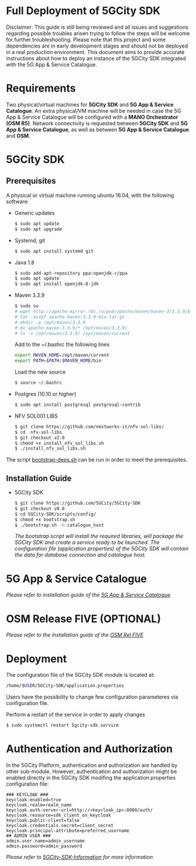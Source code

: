 # Full Deployment of 5GCity SDK

Disclaimer: This guide is still being reviewed and all issues and suggestions regarding possible troubles arisen trying to follow the steps will be welcome for further troubleshooting. Please note that this project and some dependencies are in early development stages and should not be deployed in a real production environment.
This document aims to provide accurate instructions about how to deploy an instance of the 5GCity SDK integrated with the 5G App & Service Catalogue.

# Requirements
Two physical/virtual machines for **5GCity SDK** and **5G App & Service Catalogue**. 
An extra physical/VM machine will be needed in case the 5G App & Service Catalogue will be configured with a **MANO Orchestrator (OSM R5)**.
Network connectivity is requested between **5GCity SDK** and **5G App & Service Catalogue**, as well as between **5G App & Service Catalogue** and **OSM**. 

# 5GCity SDK
## Prerequisites
A physical or virtual machine running ubuntu 16.04, with the following software:
 - Generic updates
    ```sh
    $ sudo apt update
    $ sudo apt upgrade
    
    ```

 - Systemd, git 
    ```sh
   $ sudo apt install systemd git
   
    ```

 - Java 1.8
    ```sh
    $ sudo add-apt-repository ppa:openjdk-r/ppa
    $ sudo apt update
    $ sudo apt install openjdk-8-jdk 
    
    ```
    
 - Maven 3.3.9
    ```sh
    $ sudo su
    # wget http://apache-mirror.rbc.ru/pub/apache/maven/maven-3/3.3.9/binaries/apache-maven-3.3.9-bin.tar.gz
    # tar -xvzpf apache-maven-3.3.9-bin.tar.gz
    # mkdir -p /opt/maven/3.3.9
    # mv apache-maven-3.3.9/* /opt/maven/3.3.9/
    # ln -s /opt/maven/3.3.9/ /opt/maven/current
    
    ```

    Add to the ~/.bashrc the following lines
    ```sh
    export MAVEN_HOME=/opt/maven/current
    export PATH=$PATH:$MAVEN_HOME/bin
    
    ```

    Load the new source
    ```sh
    $ source ~/.bashrc
    
    ```

 - Postgres (10.10 or higher)
    ```sh
    $ sudo apt install postgresql postgresql-contrib 
    
    ```
 - NFV SOL001 LIBS
    ```sh
    $ git clone https://github.com/nextworks-it/nfv-sol-libs/
    $ cd  nfv-sol-libs
    $ git checkout v2.0
    $ chmod +x install_nfv_sol_libs.sh
    $ ./install_nfv_sol_libs.sh
    
    ```
The script [bootstrap-deps.sh] can be run in order to meet the prerequisites.

## Installation Guide
 - 5GCity SDK
    ```sh
    $ git clone https://github.com/5GCity/5GCity-SDK
    $ git checkout v0.8
    $ cd 5GCity-SDK/scripts/config/
    $ chmod +x bootstrap.sh
    $ ./bootstrap.sh -h catalogue_host 
    
    ```

    *The bootstrap script will install the required libraries, will package the 5GCity SDK and create a service ready to be launched. The configuration file (application.properties) of the 5GCity SDK will contain the data for database connection and catalogue host.*

# 5G App & Service Catalogue
*Please refer to installation guide of the [5G App & Service Catalogue]*

# OSM Release FIVE (OPTIONAL)
*Please refer to the installation guide of the [OSM Rel FIVE]*

# Deployment
The configuration file of the 5GCity SDK module is located at: 

  ```sh
  /home/$USER/5GCity-SDK/application.properties
  
  ```
Users have the possibility to change few configuration parameteres via configuration file.

Perform a restart of the service in order to apply changes

  ```sh
  $ sudo systemctl restart 5gcity-sdk.service

  ```

# Authentication and Authorization
In the 5GCity Platform, authentication and authorization are handled by other sub-module.
However, authentication and authorization might be enabled directly in the 5GCity SDK modifing the application.properties configuration file:
  
  ```
  ### KEYCLOAK ###
  keycloak.enabled=true
  keycloak.realm=realm_name
  keycloak.auth-server-url=http://<keycloak_ip>:8080/auth/
  keycloak.resource=sdk_client_on_keycloak
  keycloak.public-client=false
  keycloak.credentials.secret=client_secret
  keycloak.principal-attribute=preferred_username
  ## ADMIN USER ###
  admin.user.name=admin_username
  admin.password=admin_password
  
  ```
*Please refer to [5GCity-SDK-Information] for more information* 

[//]: #
[5G App & Service Catalogue]: https://github.com/nextworks-it/5g-catalogue
[OSM Rel FIVE]: https://osm.etsi.org/wikipub/index.php/OSM_Release_FIVE#Install_OSM
[bootstrap-deps.sh]: ../scripts/config/bootstrap-deps.sh
[5GCity-SDK-Information]: 5GCity-SDK-Information.txt
